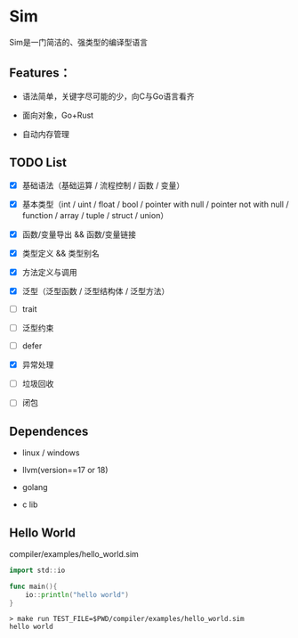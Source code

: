 # Sim

Sim是一门简洁的、强类型的编译型语言

## Features：

+ 语法简单，关键字尽可能的少，向C与Go语言看齐

+ 面向对象，Go+Rust

+ 自动内存管理

## TODO List

+ [x] 基础语法（基础运算 / 流程控制 / 函数 / 变量）

+ [x] 基本类型（int / uint / float / bool / pointer with null / pointer not with null / function / array / tuple / struct / union）

+ [x] 函数/变量导出 && 函数/变量链接

+ [x] 类型定义 && 类型别名

+ [x] 方法定义与调用

+ [x] 泛型（泛型函数 / 泛型结构体 / 泛型方法）

+ [ ] trait

+ [ ] 泛型约束

+ [ ] defer

+ [x] 异常处理

+ [ ] 垃圾回收

+ [ ] 闭包

## Dependences

+ linux / windows

+ llvm(version==17 or 18)

+ golang

+ c lib

## Hello World

compiler/examples/hello_world.sim

```go
import std::io

func main(){
    io::println("hello world")
}
```

```shell
> make run TEST_FILE=$PWD/compiler/examples/hello_world.sim
hello world
```
